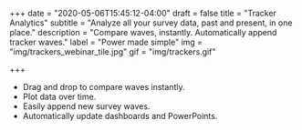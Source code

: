 +++
date = "2020-05-06T15:45:12-04:00"
draft = false
title = "Tracker Analytics"
subtitle = "Analyze all your survey data, past and present, in one place."
description = "Compare waves, instantly. Automatically append tracker waves."
label = "Power made simple"
img = "img/trackers_webinar_tile.jpg"
gif = "img/trackers.gif"

+++

* Drag and drop to compare waves instantly.
* Plot data over time.
* Easily append new survey waves.
* Automatically update dashboards and PowerPoints.
